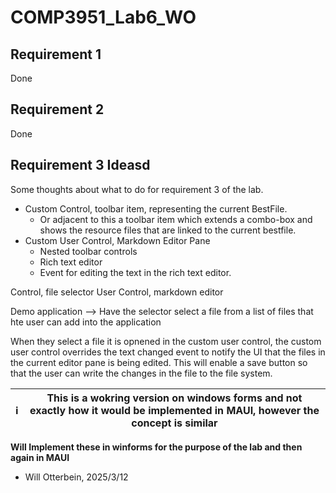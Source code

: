 # COMP3951_Lab6_WO

## Requirement 1
Done 

## Requirement 2
Done

## Requirement 3 Ideasd
Some thoughts about what to do for requirement 3 of the lab.

- Custom Control, toolbar item, representing the current BestFile.
    - Or adjacent to this a toolbar item which extends a combo-box and shows the resource files that are linked to the current bestfile.
- Custom User Control, Markdown Editor Pane
    - Nested toolbar controls
    - Rich text editor
    - Event for editing the text in the rich text editor.

Control, file selector
User Control, markdown editor

Demo application --> Have the selector select a file from a list of files that hte user can add into the application

When they select a file it is opnened in the custom user control, the custom user control overrides the text changed event to notify the UI that the files in the current editor pane is being edited. This will enable a save button so that the user can write the changes in the file to the file system.

| ℹ️ | This is a wokring version on windows forms and not exactly how it would be implemented in MAUI, however the concept is similar |
| --- | ------------------------------------------------------------------------------------------------------------------------------ |


**Will Implement these in winforms for the purpose of the lab and then again in MAUI**

- Will Otterbein, 2025/3/12